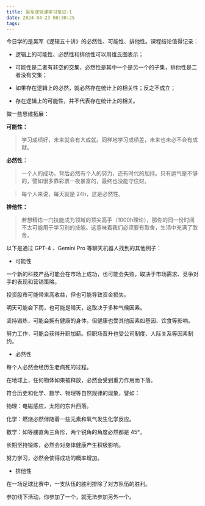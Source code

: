 ```yaml
---
title: 吴军逻辑课学习笔记-1
date: 2024-04-23 00:30:25
tags: 
---
```


今日学的是吴军《逻辑五十讲》的必然性、可能性、排他性。课程结论值得记录：

- 逻辑上的可能性、必然性和排他性可以用维氏图表示；

- 可能性是二者有非空的交集，必然性是其中一个是另一个的子集，排他性是二者没有交集；

- 如果存在逻辑上的必然，就必然存在统计上的相关性；反之不成立；

- 存在逻辑上的可能性，并不代表存在统计上的相关。



做一些思维拓展：

**可能性：**

> 学习成绩好，未来就会有大成就。同样地学习成绩差，未来也未必不会有成就。



**必然性：**

>  一个人的成功，背后必然有个人的努力，还有时代的加持。只有运气是不够的，譬如很多靠彩票一夜暴富的，最终也没能守住财。

> 每个人来说，每天就是 24h，这是必然性。



**排他性：**

> 若想精炼一门技能成为领域的顶尖高手（1000h理论），那你的同一份时间不太可能用于学习别的技能。这意味着我们必须要有取舍，生活中充满了取舍。



以下是通过 GPT-4 、Gemini Pro 等聊天机器人找到的其他例子：

- 可能性

一个新的科技产品可能会在市场上成功，也可能会失败，取决于市场需求、竞争对手的表现和营销策略。

投资股市可能带来高收益，但也可能导致资金损失。

明天可能会下雨，也可能是晴天，这取决于多种气候因素。

坚持锻炼，可能会拥有健康的身体。但健康也受其他因素如基因、饮食等影响。

努力工作，可能会获得升职加薪。但职场晋升也受公司制度、人际关系等因素制约。



- 必然性

每个人必然会经历生老病死的过程。

在地球上，任何物体如果被释放，必然会受到重力作用而下落。

符合历史和化学、数学、物理等自然规律的现象，譬如：

物理：电磁感应，太阳的东升西落。

化学：燃烧必然伴随着一些元素和氧气发生化学反应。

数学：如等腰直角三角形，两个锐角的角度必然都是 45°。

长期坚持锻炼，必然会对身体健康产生积极影响。

努力学习，必然会使得成功的概率增加。



- 排他性

在一场足球比赛中，一支队伍的胜利排除了对方队伍的胜利。

参加线下活动，你参加了一个，就无法参加另外一个。

